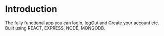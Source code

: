 # Introduction
The fully functional app you can logIn, logOut and Create your account etc. Built using REACT, EXPRESS, NODE, MONGODB.
